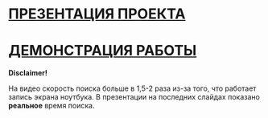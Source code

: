 # [ПРЕЗЕНТАЦИЯ ПРОЕКТА](презентация.pdf)
# [ДЕМОНСТРАЦИЯ РАБОТЫ](https://disk.yandex.ru/i/3ibk0J8tkHrnQQ)

**Disclaimer!**

На видео скорость поиска больше в 1,5-2 раза из-за того, что работает запись экрана ноутбука. В презентации на последних слайдах показано **реальное** время поиска. 
